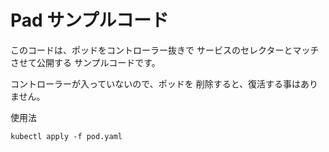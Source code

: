 # Pad サンプルコード

このコードは、ポッドをコントローラー抜きで
サービスのセレクターとマッチさせて公開する
サンプルコードです。

コントローラーが入っていないので、ポッドを
削除すると、復活する事はありません。


使用法

~~~
kubectl apply -f pod.yaml
~~~

